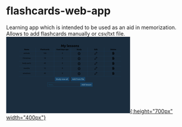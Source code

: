 # flashcards-web-app
Learning app which is intended to be used as an aid in memorization. Allows to add flashcards manually or csv/txt file.
[![flashcards-web-app](/image_lessons.png){:height="700px" width="400px"}](https://flashcards-web-app-with-db.herokuapp.com)

